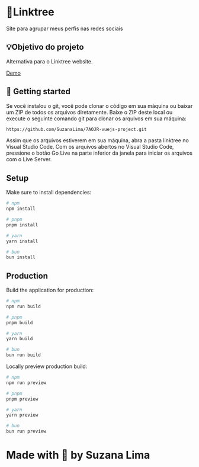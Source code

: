 # 🌲Linktree
Site para agrupar meus perfis nas redes sociais

## 💡Objetivo do projeto
Alternativa para o Linktree website.

[Demo](https://suzanalima.netlify.app/)

## 🚀 Getting started
Se você instalou o git, você pode clonar o código em sua máquina ou baixar um ZIP de todos os arquivos diretamente. Baixe o ZIP deste local ou execute o seguinte comando git para clonar os arquivos em sua máquina:

```bash
https://github.com/SuzanaLima/7AOJR-vuejs-project.git
```

Assim que os arquivos estiverem em sua máquina, abra a pasta linktree no Visual Studio Code.
Com os arquivos abertos no Visual Studio Code, pressione o botão Go Live na parte inferior da janela para iniciar os arquivos com o Live Server.

## Setup

Make sure to install dependencies:

```bash
# npm
npm install

# pnpm
pnpm install

# yarn
yarn install

# bun
bun install
```

## Production

Build the application for production:

```bash
# npm
npm run build

# pnpm
pnpm build

# yarn
yarn build

# bun
bun run build
```

Locally preview production build:

```bash
# npm
npm run preview

# pnpm
pnpm preview

# yarn
yarn preview

# bun
bun run preview
```

# Made with 🩷 by Suzana Lima
